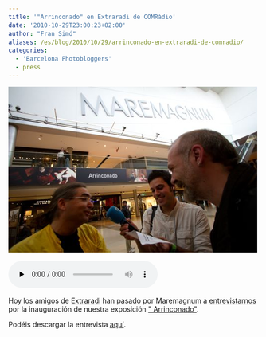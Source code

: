 ```yaml
---
title: '"Arrinconado" en Extraradi de COMRàdio'
date: '2010-10-29T23:00:23+02:00'
author: "Fran Simó"
aliases: /es/blog/2010/10/29/arrinconado-en-extraradi-de-comradio/
categories:
  - 'Barcelona Photobloggers'
  - press
---
```


![Extrarradi ComRadio Arrinconado](29102010-IMG_2384.jpg "Extrarradi ComRadio Arrinconado")

<audio class="player" controls preload="none" src="P_extraradi_comradio_um_bcn_photobloggers_291010.es.mp3" type="audio/mp3"></audio>

Hoy los amigos de <a href="http://comradioblocs.com/extraradi/">Extraradi</a> han pasado por Maremagnum
a <a href="http://comradioblocs.com/extraradi/2010/10/29/arrinconado-de-photobloggers-barcelona-al-maremagnum/">
entrevistarnos</a> por la inauguración de nuestra
exposición <a href="http://barcelonaphotobloggers.org/2010/10/20/arrinconado-de-barcelona-photobloggers/">"
Arrinconado"</a>.

Podéis descargar la entrevista <a href="P_extraradi_comradio_um_bcn_photobloggers_291010.mp3">aquí</a>.